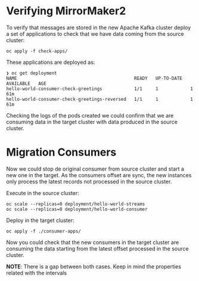 # Verifying MirrorMaker2 

To verify that messages are stored in the new Apache Kafka cluster deploy a set
of applications to check that we have data coming from the source cluster:

```shell
oc apply -f check-apps/
```

These applications are deployed as:

```shell
❯ oc get deployment
NAME                                            READY   UP-TO-DATE   AVAILABLE   AGE
hello-world-consumer-check-greetings            1/1     1            1           61m
hello-world-consumer-check-greetings-reversed   1/1     1            1           61m
```

Checking the logs of the pods created we could confirm that we are consuming data in the target cluster
with data produced in the source cluster.

# Migration Consumers

Now we could stop de original consumer from source cluster and start a new one in the target. As the consumers offset
are sync, the new instances only process the latest records not processed in the source cluster.

Execute in the source cluster:

```shell
oc scale --replicas=0 deployment/hello-world-streams
oc scale --replicas=0 deployment/hello-world-consumer
```

Deploy in the target cluster:

```shell
oc apply -f ./consumer-apps/
```

Now you could check that the new consumers in the target cluster are consuming the data starting from the latest
offset processed in the source cluster.

**NOTE**: There is a gap between both cases. Keep in mind the properties related with the intervals 
